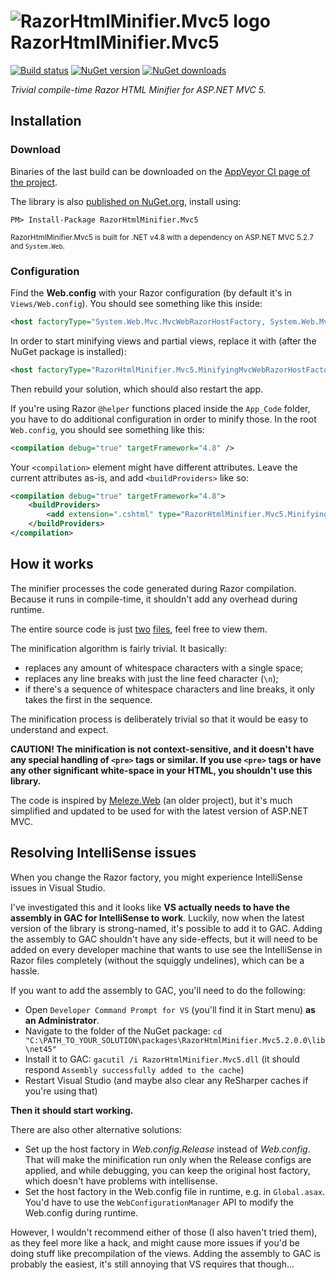 ![RazorHtmlMinifier.Mvc5 logo](https://raw.githubusercontent.com/tompazourek/RazorHtmlMinifier.Mvc5/master/assets/logo_32.png) RazorHtmlMinifier.Mvc5
======================

[![Build status](https://img.shields.io/appveyor/ci/tompazourek/razorhtmlminifier-mvc5/master.svg)](https://ci.appveyor.com/project/tompazourek/razorhtmlminifier-mvc5)
[![NuGet version](https://img.shields.io/nuget/v/RazorHtmlMinifier.Mvc5.svg)](https://www.nuget.org/packages/RazorHtmlMinifier.Mvc5/)
[![NuGet downloads](https://img.shields.io/nuget/dt/RazorHtmlMinifier.Mvc5.svg)](https://www.nuget.org/packages/RazorHtmlMinifier.Mvc5/)

*Trivial compile-time Razor HTML Minifier for ASP.NET MVC 5.*

Installation
------------

### Download

Binaries of the last build can be downloaded on the [AppVeyor CI page of the project](https://ci.appveyor.com/project/tompazourek/razorhtmlminifier-mvc5/build/artifacts).

The library is also [published on NuGet.org](https://www.nuget.org/packages/RazorHtmlMinifier.Mvc5/), install using:

```
PM> Install-Package RazorHtmlMinifier.Mvc5
```

<sup>RazorHtmlMinifier.Mvc5 is built for .NET v4.8 with a dependency on ASP.NET MVC 5.2.7 and `System.Web`.</sup>

### Configuration

Find the **Web.config** with your Razor configuration (by default it's in `Views/Web.config`). You should see something like this inside:

```xml
<host factoryType="System.Web.Mvc.MvcWebRazorHostFactory, System.Web.Mvc, Version=5.2.7.0, Culture=neutral, PublicKeyToken=31BF3856AD364E35" />
```

In order to start minifying views and partial views, replace it with (after the NuGet package is installed):

```xml
<host factoryType="RazorHtmlMinifier.Mvc5.MinifyingMvcWebRazorHostFactory, RazorHtmlMinifier.Mvc5, Version=2.0.0.0, Culture=neutral, PublicKeyToken=a517a17e203fcde4" />
```

Then rebuild your solution, which should also restart the app.

If you're using Razor `@helper` functions placed inside the `App_Code` folder, you have to do additional configuration in order to minify those. In the root `Web.config`, you should see something like this:

```xml
<compilation debug="true" targetFramework="4.8" />
```

Your `<compilation>` element might have different attributes. Leave the current attributes as-is, and add `<buildProviders>` like so:

```xml
<compilation debug="true" targetFramework="4.8">
    <buildProviders>
        <add extension=".cshtml" type="RazorHtmlMinifier.Mvc5.MinifyingRazorBuildProvider, RazorHtmlMinifier.Mvc5" />
    </buildProviders>
</compilation>
```

How it works
------------

The minifier processes the code generated during Razor compilation. Because it runs in compile-time, it shouldn't add any overhead during runtime.

The entire source code is just [two](/src/RazorHtmlMinifier.Mvc5/MinifyingMvcWebRazorHostFactory.cs) [files](/src/RazorHtmlMinifier.Mvc5/MinifyingRazorBuildProvider.cs), feel free to view them.

The minification algorithm is fairly trivial. It basically:

- replaces any amount of whitespace characters with a single space;
- replaces any line breaks with just the line feed character (`\n`);
- if there's a sequence of whitespace characters and line breaks, it only takes the first in the sequence.

The minification process is deliberately trivial so that it would be easy to understand and expect.

**CAUTION! The minification is not context-sensitive, and it doesn't have any special handling of `<pre>` tags or similar. If you use `<pre>` tags or have any other significant white-space in your HTML, you shouldn't use this library.**

The code is inspired by [Meleze.Web](https://github.com/meleze/Meleze.Web) (an older project), but it's much simplified and updated to be used for with the latest version of ASP.NET MVC.


Resolving IntelliSense issues
-----------------------------

When you change the Razor factory, you might experience IntelliSense issues in Visual Studio.

I've investigated this and it looks like **VS actually needs to have the assembly in GAC for IntelliSense to work**. Luckily, now when the latest version of the library is strong-named, it's possible to add it to GAC. Adding the assembly to GAC shouldn't have any side-effects, but it will need to be added on every developer machine that wants to use see the IntelliSense in Razor files completely (without the squiggly undelines), which can be a hassle.

If you want to add the assembly to GAC, you'll need to do the following:

- Open `Developer Command Prompt for VS` (you'll find it in Start menu) **as an Administrator**.
- Navigate to the folder of the NuGet package: `cd "C:\PATH_TO_YOUR_SOLUTION\packages\RazorHtmlMinifier.Mvc5.2.0.0\lib\net45"`
- Install it to GAC: `gacutil /i RazorHtmlMinifier.Mvc5.dll` (it should respond `Assembly successfully added to the cache`)
- Restart Visual Studio (and maybe also clear any ReSharper caches if you're using that)

**Then it should start working.**

There are also other alternative solutions:

- Set up the host factory in *Web.config.Release* instead of *Web.config*. That will make the minification run only when the Release configs are applied, and while debugging, you can keep the original host factory, which doesn't have problems with intellisense.
- Set the host factory in the Web.config file in runtime, e.g. in `Global.asax`. You'd have to use the `WebConfigurationManager` API to modify the Web.config during runtime.

However, I wouldn't recommend either of those (I also haven't tried them), as they feel more like a hack, and might cause more issues if you'd be doing stuff like precompilation of the views. Adding the assembly to GAC is probably the easiest, it's still annoying that VS requires that though...
